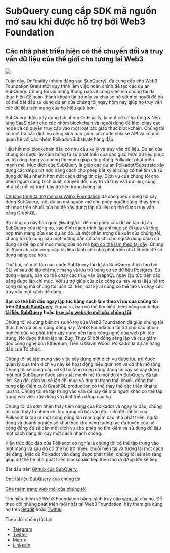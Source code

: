 # SubQuery cung cấp SDK mã nguồn mở sau khi được hỗ trợ bởi Web3 Foundation

## Các nhà phát triển hiện có thể chuyển đổi và truy vấn dữ liệu của thế giới cho tương lai Web3

![](https://miro.medium.com/max/1400/1*f9Jw37LjUGu8P8W39cjDYw.png)

Tuần này, OnFinality (nhóm đằng sau SubQuery), đã cung cấp cho Web3 Foundation Grant một quy trình làm việc hoàn chỉnh để tạo các dự án SubQuery. Chúng tôi vui mừng thông báo về công việc mà chúng tôi đã thực hiện để hoàn thành khoản tài trợ này và chia sẻ nó với mọi người để họ có thể bắt đầu sử dụng dự án của chúng tôi ngay hôm nay giúp họ truy vấn các dữ liệu trên mạng của họ hiệu quả hơn.

SubQuery được xây dựng bởi nhóm OnFinality, là một cơ sở hạ tầng & Nền tảng SaaS dành cho các nhóm blockchain và người dùng để khởi chạy các node và có quyền truy cập vào một loạt các giao thức blockchain. Chúng tôi có một bộ các dịch vụ cộng sinh bao gồm các node chia sẻ API và có mối quan hệ với các nhóm Polkadot/Substrate hàng đầu.

Hầu hết mọi blockchain đều có nhu cầu xử lý và truy vấn dữ liệu. Dự án của chúng tôi được lấy cảm hứng từ sự phát triển của các giao thức dữ liệu phục vụ lớp ứng dụng và chúng tôi muốn giúp cộng đồng Polkadot phát triển mạnh mẽ. Mục đích của SubQuery là giúp các dự án Polkadot/Substrate xây dựng các dApp tốt hơn bằng cách cho phép bất kỳ ai cũng có thể tìm và sử dụng dữ liệu nhanh hơn một cách đáng tin cậy. Dịch vụ của chúng tôi cho phép người dùng trích xuất, chuyển đổi, duy trì và truy vấn dữ liệu, cũng như kết nối và trình bày dữ liệu trong tương lai.

[Chương trình tài trợ mở của Web3 Foundation](https://github.com/w3f/Open-Grants-Program/pull/136) đã cho phép chúng tôi xây dựng SubQuery, một dự án mã nguồn mở cho phép người dùng chạy trình chỉ mục trên chuỗi của họ để xây dựng tập dữ liệu có thể được truy vấn bằng GraphQL.

Bộ công cụ này bao gồm @subql/cli, để cho phép các dự án tạo dự án SubQuery của riêng họ, xác định cách trình lập chỉ mục sẽ đi qua và tổng hợp trên mạng của các dự án đó. Là một phần trong đề xuất của chúng tôi, chúng tôi đã cung cấp một hướng dẫn cơ bản chỉ cho người dùng cách sử dụng cli để lập chỉ mục mạng của họ mà [bạn có thể làm theo tại đây](https://doc.subquery.network/quickstart.html). Chúng tôi thậm chí còn cung cấp tài liệu dành cho nhà phát triển chi tiết hơn để sử dụng nâng cao hơn.

Thứ hai, có một tập các node SubQuery tải dự án SubQuery được tạo bởi CLI và sau đó lập chỉ mục mạng và lưu trữ bằng cơ sở dữ liệu Postgres. Sử dụng Hasura, bạn có thể chạy các truy vấn GraphQL ngay lập tức trên các bảng được lập chỉ mục. Với sự trợ giúp của các công cụ này và tài liệu hỗ trợ cộng đồng mà chúng tôi luôn cải tiến, bất kỳ ai cũng có thể tạo và chạy các truy vấn một cách dễ dàng.

**Bạn có thể bắt đầu ngay lập tức bằng cách làm theo ví dụ của chúng tôi trên** **[**Github SubQuery**](https://github.com/OnFinality-io/subql)**. Ngoài ra, bạn có thể tìm hiểu thêm bằng cách đọc **[**tài liệu SubQuery**](https://doc.subquery.network/)** **hoặc** [**truy cập website mới của chúng tôi**](https://subquery.network/)**.**

Chúng tôi vô cùng biết ơn sự hỗ trợ của Web3 Foundation đã giúp chúng tôi thực hiện dự án vì cộng đồng này. Web3 Foundation tài trợ cho các nhóm nghiên cứu và phát triển xây dựng nền tảng công nghệ của web phi tập trung. Nó được thành lập tại Zug, Thụy Sĩ bởi đồng sáng lập và cựu giám đốc công nghệ của Ethereum, Tiến sĩ Gavin Wood. Polkadot là dự án hàng đầu của Tổ chức.

Chúng tôi sẽ tập trung vào việc xây dựng một dịch vụ được lưu trữ được quản lý dựa trên dịch vụ này sẽ hoạt động hiệu quả hơn và có thể mở rộng. Chúng tôi sẽ cung cấp cơ sở hạ tầng công cộng đáng tin cậy sẽ xây dựng một nút SubQuery được sản xuất mạnh mẽ từ một dự án SubQuery đã tải lên. Sau đó, dịch vụ sẽ lập chỉ mục và duy trì trạng thái chuỗi, đồng thời cung cấp điểm cuối GraphQL production có thể thay thế các triển khai tự lưu trữ. Chúng tôi sẽ tập trung vào vấn đề này để mọi người khác có thể tập trung vào việc xây dựng và phát triển dApp của họ.

Chúng tôi đã sớm nhận thấy tiềm năng của Polkadot và ngay từ đầu, chúng tôi cảm thấy tự nhiên khi tập trung nỗ lực vào đó. Tiền đề cốt lõi của Polkadot là tạo ra một cộng đồng lớn mạnh gồm các nhà phát triển, người dùng và doanh nghiệp sẽ khai thác khả năng tương tác đa tuyến của nó - cộng đồng đó sẽ cần một dịch vụ cho phép họ tìm kiếm và sử dụng dữ liệu một cách đáng tin cậy một cách nhanh chóng.

Kiến trúc độc đáo của Polkadot có nghĩa là chúng tôi có thể tập trung vào một mạng và sau đó có thể hỗ trợ nhiều chuỗi hiện tại và tương lai một cách dễ dàng. Mặc dù Polkadot vẫn đang được phát triển, chúng tôi sẽ sẵn sàng giúp đỡ thế hệ nhà phát triển blockchain tiếp theo tạo ra dApp lớn kế tiếp.

Bắt đầu trên [Github của SubQuery.](https://github.com/OnFinality-io/subql)

Đọc [tài liệu SubQuery](https://doc.subquery.network/) của chúng tôi

[Ghé thăm trang web mới của chúng tôi](https://subquery.network/)

Tìm hiểu thêm về Web3 Foundation bằng cách truy cập [website](https://web3.foundation/) của họ. Để theo dõi những phát triển mới nhất tại Web3 Foundation, hãy tham gia cùng họ trên [Reddit](https://www.reddit.com/r/dot/) hoặc [Twitter](https://twitter.com/web3foundation).

Theo dõi chúng tôi tại:

-   [Telegram](https://t.me/subquerynetwork)
-   [Twitter](https://twitter.com/subquerynetwork)
-   [Matrix](https://matrix.to/#/%23subquery:matrix.org)
-   [LinkedIn](https://www.linkedin.com/company/subquery)